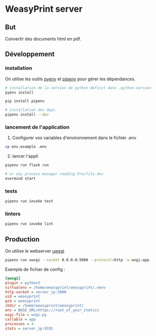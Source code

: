 # WeasyPrint server

## But

Convertir des documents html en pdf.

## Développement
### installation

On utilise les outils [pyenv](https://github.com/pyenv/pyenv) et [pipenv](https://pipenv.pypa.io/en/latest/) pour gérer les dépendances.

```bash
# installation de la version de python definit dans .python-version
pyenv install

pip install pipenv

# installation des deps
pipenv install --dev
```

### lancement de l'application

1. Configurer vos variables d'environnement dans le fichier .env

```bash
cp env.example .env
```

2. lancer l'appli

```bash
pipenv run flask run

# or any process manager reading Procfile.dev
overmind start
```

### tests

```bash
pipenv run invoke test
```

### linters

```bash
pipenv run invoke lint
```

## Production

On utilise le webserver [uwsgi](https://uwsgi-docs.readthedocs.io/en/latest/)

```bash
pipenv run uwsgi --socket 0.0.0.0:5000 --protocol=http -w wsgi:app
```

Exemple de fichier de config :

```INI
[uwsgi]
plugin = python3
virtualenv = /home/weasyprint/weasyprint/.venv
http-socket = server_ip:3000
uid = weasyprint
gid = weasyprint
chdir = /home/weasyprint/weasyprint/
env = BASE_URL=https://root_of_your_statics
wsgi-file = wsgi.py
callable = app
processes = 4
stats = server_ip:9191
```
